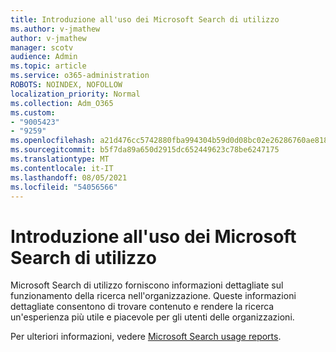 ```yaml
---
title: Introduzione all'uso dei Microsoft Search di utilizzo
ms.author: v-jmathew
author: v-jmathew
manager: scotv
audience: Admin
ms.topic: article
ms.service: o365-administration
ROBOTS: NOINDEX, NOFOLLOW
localization_priority: Normal
ms.collection: Adm_O365
ms.custom:
- "9005423"
- "9259"
ms.openlocfilehash: a21d476cc5742880fba994304b59d0d08bc02e26286760ae8181b97877144e25
ms.sourcegitcommit: b5f7da89a650d2915dc652449623c78be6247175
ms.translationtype: MT
ms.contentlocale: it-IT
ms.lasthandoff: 08/05/2021
ms.locfileid: "54056566"
---
```

# <a name="get-started-with-using-microsoft-search-usage-reports"></a>Introduzione all'uso dei Microsoft Search di utilizzo

Microsoft Search di utilizzo forniscono informazioni dettagliate sul funzionamento della ricerca nell'organizzazione. Queste informazioni dettagliate consentono di trovare contenuto e rendere la ricerca un'esperienza più utile e piacevole per gli utenti delle organizzazioni.

Per ulteriori informazioni, vedere [Microsoft Search usage reports](https://go.microsoft.com/fwlink/?linkid=2152048).
